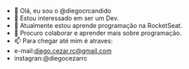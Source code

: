 - 👋 Olá, eu sou o @diegocrcandido
- 👀 Estou interessado em ser um Dev.
- 🌱 Atualmente estou aprende programação na RocketSeat.
- 💞️ Procuro colaborar e aprender mais sobre programação.
- 📫 Para chegar até mim é atraves:
- e-mail:diego.cezar.rc@gmail.com
- instagran:@diegocezarrc

<!---
diegocrcandido/diegocrcandido is a ✨ special ✨ repository because its `README.md` (this file) appears on your GitHub profile.
You can click the Preview link to take a look at your changes.
--->
